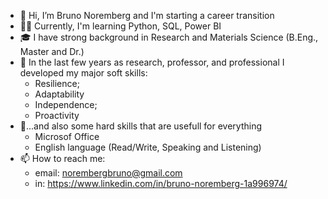 - 👋 Hi, I’m Bruno Noremberg and I'm starting a career transition
- 👨‍💻 Currently, I'm learning Python, SQL, Power BI
- 🎓 I have strong background in Research and Materials Science (B.Eng., Master and Dr.)
- 🧠 In the last few years as research, professor, and professional I developed my major soft skills:
   - Resilience;
   - Adaptability
   - Independence;
   - Proactivity
- 📃...and also some hard skills that are usefull for everything
   - Microsof Office
   - English language (Read/Write, Speaking and Listening)   
- 📫 How to reach me:
   - email: norembergbruno@gmail.com 
   - in: https://www.linkedin.com/in/bruno-noremberg-1a996974/
   
  

<!---
89bruno/89bruno is a ✨ special ✨ repository because its `README.md` (this file) appears on your GitHub profile.
You can click the Preview link to take a look at your changes.
--->
